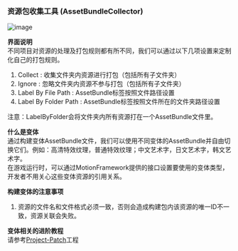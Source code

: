 ### 资源包收集工具 (AssetBundleCollector)

![image](https://github.com/gmhevinci/MotionFramework/raw/master/Docs/Image/AssetBundleCollector1.png)

**界面说明**  
不同项目对资源的处理及打包规则都有所不同，我们可以通过以下几项设置来定制化自己的打包规则。  
1. Collect : 收集文件夹内资源进行打包（包括所有子文件夹）
2. Ignore : 忽略文件夹内资源不参与打包（包括所有子文件夹）
3. Label By File Path : AssetBundle标签按照文件路径设置
4. Label By Folder Path : AssetBundle标签按照文件所在的文件夹路径设置 

注意：LabelByFolder会将文件夹内所有资源打在一个AssetBundle文件里。

**什么是变体**  
通过构建变体AssetBundle文件，我们可以使用不同变体的AssetBundle并自由切换它们。例如：高清特效纹理，普通特效纹理；中文艺术字，日文艺术字，韩文艺术字。  
在游戏运行时，可以通过MotionFramework提供的接口设置要使用的变体类型，开发者不用关心这些变体资源的引用关系。

**构建变体的注意事项**  
1. 资源的文件名和文件格式必须一致，否则会造成构建包内该资源的唯一ID不一致，资源关联会失败。

**变体相关的进阶教程**  
请参考[Project-Patch](https://github.com/gmhevinci/Projects/tree/master/Project-Patch)工程